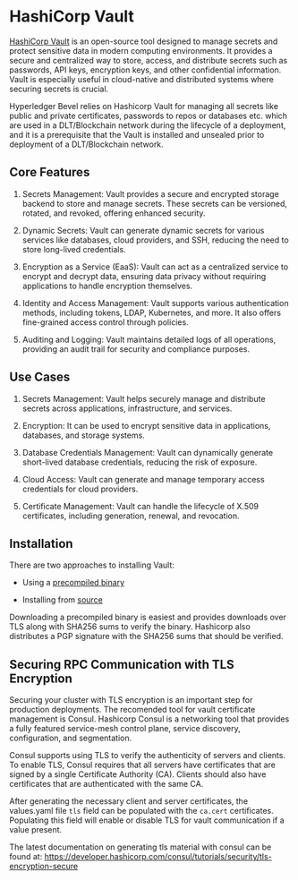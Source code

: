 [//]: # (##############################################################################################)
[//]: # (Copyright Accenture. All Rights Reserved.)
[//]: # (SPDX-License-Identifier: Apache-2.0)
[//]: # (##############################################################################################)

# HashiCorp Vault

[HashiCorp Vault](https://www.vaultproject.io/) is an open-source tool designed to manage secrets and protect sensitive data in modern computing environments. It provides a secure and centralized way to store, access, and distribute secrets such as passwords, API keys, encryption keys, and other confidential information. Vault is especially useful in cloud-native and distributed systems where securing secrets is crucial.

Hyperledger Bevel relies on Hashicorp Vault for managing all secrets like public and private certificates, passwords to repos or databases etc. which are used in a DLT/Blockchain network during the lifecycle of a deployment, and it is a prerequisite that the Vault is installed and unsealed prior to deployment of a DLT/Blockchain network.

## Core Features

1. Secrets Management: Vault provides a secure and encrypted storage backend to store and manage secrets. These secrets can be versioned, rotated, and revoked, offering enhanced security.

1. Dynamic Secrets: Vault can generate dynamic secrets for various services like databases, cloud providers, and SSH, reducing the need to store long-lived credentials.

1. Encryption as a Service (EaaS): Vault can act as a centralized service to encrypt and decrypt data, ensuring data privacy without requiring applications to handle encryption themselves.

1. Identity and Access Management: Vault supports various authentication methods, including tokens, LDAP, Kubernetes, and more. It also offers fine-grained access control through policies.

1. Auditing and Logging: Vault maintains detailed logs of all operations, providing an audit trail for security and compliance purposes.

## Use Cases

1. Secrets Management: Vault helps securely manage and distribute secrets across applications, infrastructure, and services.

1. Encryption: It can be used to encrypt sensitive data in applications, databases, and storage systems.

1. Database Credentials Management: Vault can dynamically generate short-lived database credentials, reducing the risk of exposure.

1. Cloud Access: Vault can generate and manage temporary access credentials for cloud providers.

1. Certificate Management: Vault can handle the lifecycle of X.509 certificates, including generation, renewal, and revocation.

## Installation

There are two approaches to installing Vault:

 - Using a [precompiled binary](https://developer.hashicorp.com/vault/docs/install#precompiled-binaries)

 - Installing from [source](https://developer.hashicorp.com/vault/docs/install#compiling-from-source)

Downloading a precompiled binary is easiest and provides downloads over TLS along with SHA256 sums to verify the binary. Hashicorp also distributes a PGP signature with the SHA256 sums that should be verified.

## Securing RPC Communication with TLS Encryption
Securing your cluster with TLS encryption is an important step for production deployments. The recomended tool for vault certificate management is Consul. Hashicorp Consul is a networking tool that provides a fully featured service-mesh control plane, service discovery, configuration, and segmentation. 

Consul supports using TLS to verify the authenticity of servers and clients. To enable TLS, Consul requires that all servers have certificates that are signed by a single Certificate Authority (CA). Clients should also have certificates that are authenticated with the same CA.

After generating the necessary client and server certificates, the values.yaml file `tls` field can be populated with the `ca.cert` certificates. Populating this field will enable or disable TLS for vault communication if a value present.  

The latest documentation on generating tls material with consul can be found at: https://developer.hashicorp.com/consul/tutorials/security/tls-encryption-secure
